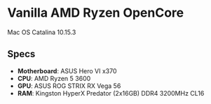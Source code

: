 # Vanilla AMD Ryzen OpenCore
Mac OS Catalina 10.15.3

## Specs
* __Motherboard__: ASUS Hero VI x370
* __CPU__: AMD Ryzen 5 3600
* __GPU__: ASUS ROG STRIX RX Vega 56
* __RAM__: Kingston HyperX Predator (2x16GB) DDR4 3200MHz CL16
